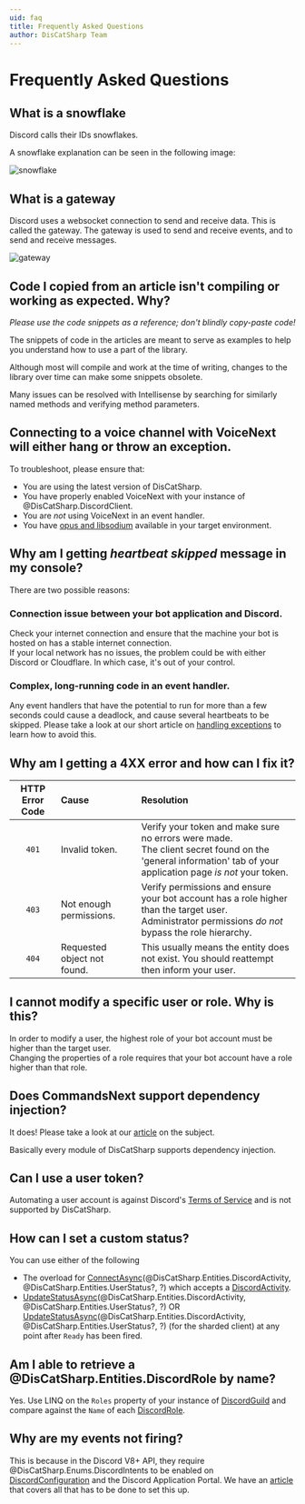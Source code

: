 ```yaml
---
uid: faq
title: Frequently Asked Questions
author: DisCatSharp Team
---
```


# Frequently Asked Questions

## What is a snowflake

Discord calls their IDs snowflakes.

A snowflake explanation can be seen in the following image:

![snowflake](/images/snowflake.png)

## What is a gateway

Discord uses a websocket connection to send and receive data. This is called the gateway. The gateway is used to send and receive events, and to send and receive messages.

![gateway](/images/gateway.png)

## Code I copied from an article isn't compiling or working as expected. Why?

*Please use the code snippets as a reference; don't blindly copy-paste code!*

The snippets of code in the articles are meant to serve as examples to help you understand how to use a part of the library.

Although most will compile and work at the time of writing, changes to the library over time can make some snippets obsolete.

Many issues can be resolved with Intellisense by searching for similarly named methods and verifying method parameters.

## Connecting to a voice channel with VoiceNext will either hang or throw an exception.

To troubleshoot, please ensure that:

* You are using the latest version of DisCatSharp.
* You have properly enabled VoiceNext with your instance of @DisCatSharp.DiscordClient.
* You are *not* using VoiceNext in an event handler.
* You have [opus and libsodium](xref:modules_audio_voicenext_prerequisites) available in your target environment.


## Why am I getting *heartbeat skipped* message in my console?

There are two possible reasons:

### Connection issue between your bot application and Discord.

Check your internet connection and ensure that the machine your bot is hosted on has a stable internet connection.<br/>
If your local network has no issues, the problem could be with either Discord or Cloudflare. In which case, it's out of your control.

### Complex, long-running code in an event handler.

Any event handlers that have the potential to run for more than a few seconds could cause a deadlock, and cause several heartbeats to be skipped.
Please take a look at our short article on [handling exceptions](xref:topics_events) to learn how to avoid this.

## Why am I getting a 4XX error and how can I fix it?

HTTP Error Code|Cause|Resolution
:---:|:---|:---
`401`|Invalid token.|Verify your token and make sure no errors were made.<br/>The client secret found on the 'general information' tab of your application page *is not* your token.
`403`|Not enough permissions.|Verify permissions and ensure your bot account has a role higher than the target user.<br/>Administrator permissions *do not* bypass the role hierarchy.
`404`|Requested object not found.|This usually means the entity does not exist. You should reattempt then inform your user.

## I cannot modify a specific user or role. Why is this?

In order to modify a user, the highest role of your bot account must be higher than the target user.<br/>
Changing the properties of a role requires that your bot account have a role higher than that role.

## Does CommandsNext support dependency injection?

It does! Please take a look at our [article](xref:modules_commandsnext_dependency_injection) on the subject.

Basically every module of DisCatSharp supports dependency injection.

## Can I use a user token?

Automating a user account is against Discord's [Terms of Service](https://dis.gd/terms) and is not supported by DisCatSharp.

## How can I set a custom status?

You can use either of the following

* The overload for [ConnectAsync](xref:DisCatSharp.DiscordClient.ConnectAsync*)(@DisCatSharp.Entities.DiscordActivity, @DisCatSharp.Entities.UserStatus?, [](xref:System.DateTimeOffset)?) which accepts a [DiscordActivity](xref:DisCatSharp.Entities.DiscordActivity).
* [UpdateStatusAsync](xref:DisCatSharp.DiscordClient.UpdateStatusAsync*)(@DisCatSharp.Entities.DiscordActivity, @DisCatSharp.Entities.UserStatus?, [](xref:System.DateTimeOffset)?) OR [UpdateStatusAsync](xref:DisCatSharp.DiscordShardedClient.UpdateStatusAsync*)(@DisCatSharp.Entities.DiscordActivity, @DisCatSharp.Entities.UserStatus?, [](xref:System.DateTimeOffset)?) (for the sharded client) at any point after `Ready` has been fired.

## Am I able to retrieve a @DisCatSharp.Entities.DiscordRole by name?

Yes. Use LINQ on the `Roles` property of your instance of [DiscordGuild](xref:DisCatSharp.Entities.DiscordGuild) and compare against the `Name` of  each [DiscordRole](xref:DisCatSharp.Entities.DiscordRole).

## Why are my events not firing?

This is because in the Discord V8+ API, they require @DisCatSharp.Enums.DiscordIntents to be enabled on [DiscordConfiguration](xref:DisCatSharp.DiscordConfiguration) and the
Discord Application Portal. We have an [article](xref:topics_intents) that covers all that has to be done to set this up.

